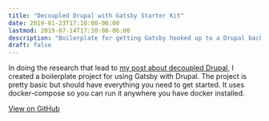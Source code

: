 ```yaml
---
title: "Decoupled Drupal with Gatsby Starter Kit"
date: 2019-01-23T17:10:08-06:00
lastmod: 2019-07-14T17:10:08-06:00
description: "Boilerplate for getting Gatsby hooked up to a Drupal backend."
draft: false
---
```


In doing the research that lead to [my post about decoupled Drupal](/posts/building-decoupled-drupal-sites-2019), I created a boilerplate project for using Gatsby with Drupal. The project is pretty basic but should have everything you need to get started. It uses docker-compose so you can run it anywhere you have docker installed.

[View on GitHub](https://github.com/favish/drupal-gatsby)